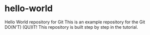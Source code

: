 # hello-world
Hello World repository for Git
This is an example repository for the Git
DO(N'T) (QU)IT!
This repository is built step by step in the tutorial.

